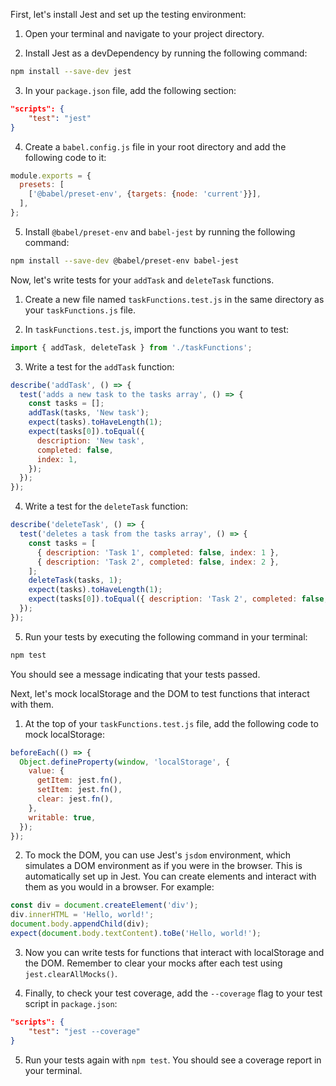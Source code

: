  
First, let's install Jest and set up the testing environment:

1. Open your terminal and navigate to your project directory.

2. Install Jest as a devDependency by running the following command:

```bash
npm install --save-dev jest
```

3. In your `package.json` file, add the following section:

```json
"scripts": {
    "test": "jest"
}
```

4. Create a `babel.config.js` file in your root directory and add the following code to it:

```javascript
module.exports = {
  presets: [
    ['@babel/preset-env', {targets: {node: 'current'}}],
  ],
};
```

5. Install `@babel/preset-env` and `babel-jest` by running the following command:

```bash
npm install --save-dev @babel/preset-env babel-jest
```

Now, let's write tests for your `addTask` and `deleteTask` functions. 

1. Create a new file named `taskFunctions.test.js` in the same directory as your `taskFunctions.js` file.

2. In `taskFunctions.test.js`, import the functions you want to test:

```javascript
import { addTask, deleteTask } from './taskFunctions';
```

3. Write a test for the `addTask` function:

```javascript
describe('addTask', () => {
  test('adds a new task to the tasks array', () => {
    const tasks = [];
    addTask(tasks, 'New task');
    expect(tasks).toHaveLength(1);
    expect(tasks[0]).toEqual({
      description: 'New task',
      completed: false,
      index: 1,
    });
  });
});
```

4. Write a test for the `deleteTask` function:

```javascript
describe('deleteTask', () => {
  test('deletes a task from the tasks array', () => {
    const tasks = [
      { description: 'Task 1', completed: false, index: 1 },
      { description: 'Task 2', completed: false, index: 2 },
    ];
    deleteTask(tasks, 1);
    expect(tasks).toHaveLength(1);
    expect(tasks[0]).toEqual({ description: 'Task 2', completed: false, index: 1 });
  });
});
```

5. Run your tests by executing the following command in your terminal:

```bash
npm test
```

You should see a message indicating that your tests passed.

Next, let's mock localStorage and the DOM to test functions that interact with them. 

1. At the top of your `taskFunctions.test.js` file, add the following code to mock localStorage:

```javascript
beforeEach(() => {
  Object.defineProperty(window, 'localStorage', {
    value: {
      getItem: jest.fn(),
      setItem: jest.fn(),
      clear: jest.fn(),
    },
    writable: true,
  });
});
```

2. To mock the DOM, you can use Jest's `jsdom` environment, which simulates a DOM environment as if you were in the browser. This is automatically set up in Jest. You can create elements and interact with them as you would in a browser. For example:

```javascript
const div = document.createElement('div');
div.innerHTML = 'Hello, world!';
document.body.appendChild(div);
expect(document.body.textContent).toBe('Hello, world!');
```

3. Now you can write tests for functions that interact with localStorage and the DOM. Remember to clear your mocks after each test using `jest.clearAllMocks()`.

4. Finally, to check your test coverage, add the `--coverage` flag to your test script in `package.json`:

```json
"scripts": {
    "test": "jest --coverage"
}
```

5. Run your tests again with `npm test`. You should see a coverage report in your terminal.